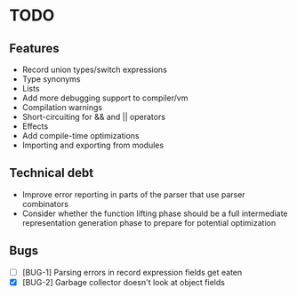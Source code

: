 # TODO

## Features
 - Record union types/switch expressions
 - Type synonyms
 - Lists
 - Add more debugging support to compiler/vm
 - Compilation warnings
 - Short-circuiting for && and || operators
 - Effects
 - Add compile-time optimizations
 - Importing and exporting from modules

## Technical debt
 - Improve error reporting in parts of the parser that use parser combinators
 - Consider whether the function lifting phase should be a full intermediate representation generation phase to prepare for potential optimization

## Bugs
 - [ ] [BUG-1] Parsing errors in record expression fields get eaten
 - [X] [BUG-2] Garbage collector doesn't look at object fields
